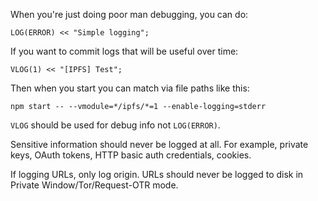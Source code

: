 When you're just doing poor man debugging, you can do:

`LOG(ERROR) << "Simple logging";`

If you want to commit logs that will be useful over time:

`VLOG(1) << "[IPFS] Test";`


Then when you start you can match via file paths like this:

```
npm start -- --vmodule=*/ipfs/*=1 --enable-logging=stderr
```

`VLOG` should be used for debug info not `LOG(ERROR)`.

Sensitive information should never be logged at all. For example, private keys, OAuth tokens, HTTP basic auth credentials, cookies. 

If logging URLs, only log origin. URLs should never be logged to disk in Private Window/Tor/Request-OTR mode.


